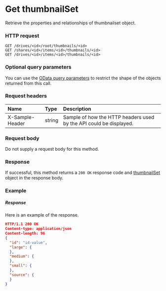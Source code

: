 # Get thumbnailSet

Retrieve the properties and relationships of thumbnailset object.
### HTTP request
```http
GET /drives/<id>/root/thumbnails/<id>
GET /shares/<id>/items/<id>/thumbnails/<id>
GET /drives/<id>/items/<id>/thumbnails/<id>
```
### Optional query parameters
You can use the [OData query parameters](odata-optional-query-parameters.md) to restrict the shape of the objects returned from this call.
### Request headers
| Name       | Type | Description|
|:-----------|:------|:----------|
| X-Sample-Header  | string  | Sample of how the HTTP headers used by the API could be displayed.|

### Request body
Do not supply a request body for this method.
### Response
If successful, this method returns a `200 OK` response code and [thumbnailSet](../resources/thumbnailset.md) object in the response body.
### Example
##### Response
Here is an example of the response.
```json
HTTP/1.1 200 OK
Content-type: application/json
Content-length: 96
{
  "id": "id-value",
  "large": {
  },
  "medium": {
  },
  "small": {
  },
  "source": {
  }
}
```

<!-- uuid: 6a67e36c-a31a-49da-a508-0e339d4ca6c1
2015-10-09 16:05:03 UTC -->